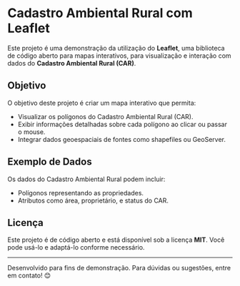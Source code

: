 # Cadastro Ambiental Rural com Leaflet

Este projeto é uma demonstração da utilização do **Leaflet**, uma biblioteca de código aberto para mapas interativos, para visualização e interação com dados do **Cadastro Ambiental Rural (CAR)**.

## Objetivo

O objetivo deste projeto é criar um mapa interativo que permita:
- Visualizar os polígonos do Cadastro Ambiental Rural (CAR).
- Exibir informações detalhadas sobre cada polígono ao clicar ou passar o mouse.
- Integrar dados geoespaciais de fontes como shapefiles ou GeoServer.


## Exemplo de Dados

Os dados do Cadastro Ambiental Rural podem incluir:
- Polígonos representando as propriedades.
- Atributos como área, proprietário, e status do CAR.

## Licença

Este projeto é de código aberto e está disponível sob a licença **MIT**. Você pode usá-lo e adaptá-lo conforme necessário.

---

Desenvolvido para fins de demonstração. Para dúvidas ou sugestões, entre em contato! 😊
